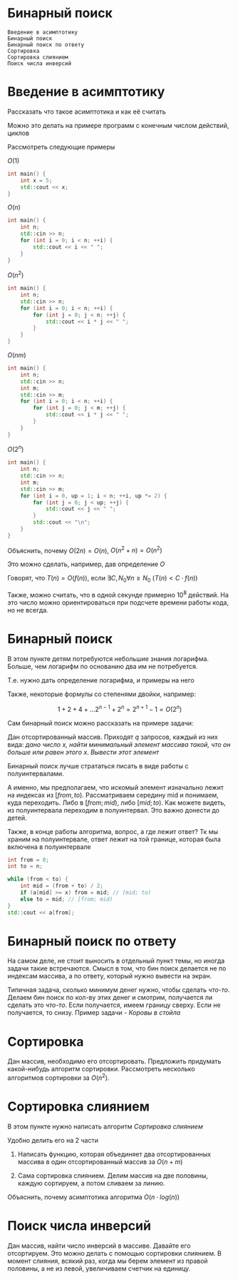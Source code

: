 Бинарный поиск
================

```
Введение в асимптотику
Бинарный поиск
Бинарный поиск по ответу
Сортировка 
Сортировка слиянием
Поиск числа инверсий
```


# Введение в асимптотику

Рассказать что такое асимптотика и как её считать

Можно это делать на примере программ с конечным числом действий, циклов

Рассмотреть следующие примеры

$O(1)$
```c++
int main() {
    int x = 5;
    std::cout << x;
}
```
$O(n)$
```c++
int main() {
    int n;
    std::cin >> n;
    for (int i = 0; i < n; ++i) {
        std::cout << i << " ";
    }
}
```
$O(n^2)$
```c++
int main() {
    int n;
    std::cin >> n;
    for (int i = 0; i < n; ++i) {
        for (int j = 0; j < n; ++j) {
            std::cout << i * j << " ";
        }
    }
}
```

$O(nm)$
```c++
int main() {
    int n;
    std::cin >> n;
    int m;
    std::cin >> m;
    for (int i = 0; i < n; ++i) {
        for (int j = 0; j < m; ++j) {
            std::cout << i * j << " ";
        }
    }
}
```

$O(2^n)$

```c++
int main() {
    int n;
    std::cin >> n;
    int m;
    std::cin >> m;
    for (int i = 0, up = 1; i < n; ++i, up *= 2) {
        for (int j = 0; j < up; ++j) {
            std::cout << j << " ";
        }
        std::cout << "\n";
    }
}
```


Объяснить, почему $O(2n) = O(n)$, $O(n^2 + n) = O(n^2)$

Это можно сделать, например, дав определение $O$

Говорят, что $T(n) = O(f(n))$, если $\exists C, N_0 \forall n \ge N_0$ $(T(n) \lt C\cdot f(n))$

Также, можно считать, что в одной секунде примерно $10^8$ действий.
На это число можно ориентироваться при подсчете времени работы кода, но не всегда.

# Бинарный поиск

В этом пункте детям потребуются небольшие знания логарифма. Больше, чем логарифм по основанию два им не потребуется.

Т.е. нужно дать определение логарифма, и примеры на него

Также, некоторые формулы со степенями двойки, например:

$$1 + 2 + 4 + ... 2^{n-1} + 2^{n} = 2^{n+1} - 1 = O(2^n)$$

Сам бинарный поиск можно рассказать на примере задачи:

Дан отсортированный массив. Приходят $q$ запросов, каждый из них вида: _дано число x, найти минимальный элемент массива такой, что он больше или равен этого x. Вывести этот элемент_

Бинарный поиск лучше стрататься писать в виде работы с полуинтервалами.

А именно, мы предполагаем, что искомый элемент изначально лежит на индексах из $[from, to)$. Рассматриваем середину mid и понимаем, куда переходить. Либо в $[from; mid)$, либо $[mid; to)$. Как можете видеть, из полуинтервала переходим в полуинтервал. Это важно донести до детей.

Также, в конце работы алгоритма, вопрос, а где лежит ответ? Тк мы храним на полуинтервале, ответ лежит на той границе, которая была включена в полуинтервале


```c++
int from = 0;
int to = n;

while (from < to) {
    int mid = (from + to) / 2;
    if (a[mid] >= x) from = mid; // [mid; to)
    else to = mid; // [from; mid)
}
std::cout << a[from];
```


# Бинарный поиск по ответу

На самом деле, не стоит выносить в отдельный пункт темы, но иногда задачи такие встречаются. Смысл в том, что бин поиск делается не по индексам массива, а по ответу, который нужно вывести на экран.

Типичная задача, сколько минимум денег нужно, чтобы сделать _что-то_.
Делаем бин поиск по кол-ву этих денег и смотрим, получается ли сделать это _что-то_. Если получается, имеем границу сверху. Если не получается, то снизу. Пример задачи - _Коровы в стойла_

# Сортировка

Дан массив, необходимо его отсортировать. Предложить придумать какой-нибудь алгоритм сортировки. Рассмотреть несколько алгоритмов сортировки за $O(n^2)$.

# Сортировка слиянием

В этом пункте нужно написать алгоритм _Сортировка слиянием_

Удобно делить его на 2 части

1. Написать функцию, которая объединяет два отсортированных массива в один отсортированный массив за $O(n + m)$

2. Сама сортировка слиянием. Делим массив на две половины, каждую сортируем, а потом сливаем за линию.

Объяснить, почему асимптотика алгоритма $O(n\cdot log(n))$

# Поиск числа инверсий

Дан массив, найти число инверсий в массиве. Давайте его отсортируем. Это можно делать с помощью сортировки слиянием. В момент слияния, всякий раз, когда мы берем элемент из правой половины, а не из левой, увеличиваем счетчик на единицу.
